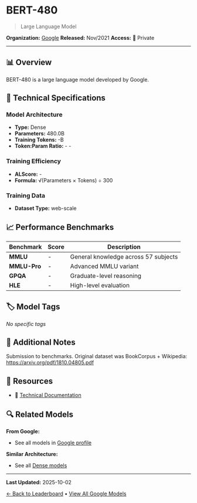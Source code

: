 # BERT-480

> Large Language Model

**Organization:** [Google](../../labs/google.md)
**Released:** Nov/2021
**Access:** 🔴 Private

---

## 📊 Overview

BERT-480 is a large language model developed by Google.

## 🔧 Technical Specifications

### Model Architecture
- **Type:** Dense
- **Parameters:** 480.0B
- **Training Tokens:** -B
- **Token:Param Ratio:** - -

### Training Efficiency
- **ALScore:** -
- **Formula:** √(Parameters × Tokens) ÷ 300

### Training Data
- **Dataset Type:** web-scale

## 📈 Performance Benchmarks

| Benchmark | Score | Description |
|-----------|-------|-------------|
| **MMLU** | - | General knowledge across 57 subjects |
| **MMLU-Pro** | - | Advanced MMLU variant |
| **GPQA** | - | Graduate-level reasoning |
| **HLE** | - | High-level evaluation |

## 🏷️ Model Tags

_No specific tags_

## 📝 Additional Notes

Submission to benchmarks. Original dataset was BookCorpus + Wikipedia: https://arxiv.org/pdf/1810.04805.pdf

## 🔗 Resources

- 📄 [Technical Documentation](https://cloud.google.com/blog/topics/tpus/google-showcases-cloud-tpu-v4-pods-for-large-model-training)

## 🔍 Related Models

**From Google:**
- See all models in [Google profile](../../labs/google.md)

**Similar Architecture:**
- See all [Dense models](../../architectures/dense.md)

---

**Last Updated:** 2025-10-02

[← Back to Leaderboard](../../README.md) • [View All Google Models](../../labs/google.md)
